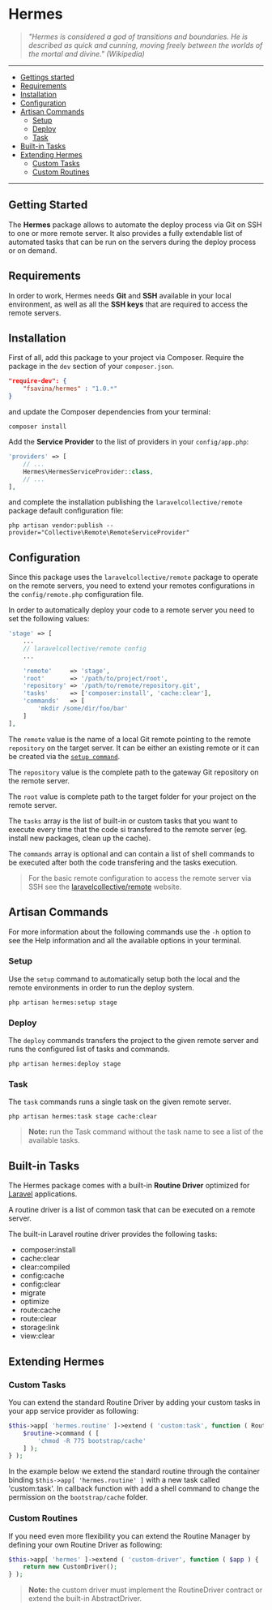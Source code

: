 # Hermes

> _"Hermes is considered a god of transitions and boundaries. He is described as quick and cunning, moving freely
between the worlds of the mortal and divine." (Wikipedia)_

***

- [Gettings started](#getting-started)
- [Requirements](#requirements)
- [Installation](#installation)
- [Configuration](#configuration)
- [Artisan Commands](#commands)
    - [Setup](#setup-command)
    - [Deploy](#deploy-command)
    - [Task](#task-command)
- [Built-in Tasks](#tasks)
- [Extending Hermes](#extending-hermes)
    - [Custom Tasks](#custom-tasks)
    - [Custom Routines](#custom-routines)

***

<a name="getting-started"></a>
## Getting Started
The **Hermes** package allows to automate the deploy process via Git on SSH to one or more remote server.
It also provides a fully extendable list of automated tasks that can be run on the servers during the deploy
process or on demand.

<a name="requirements"></a>
## Requirements
In order to work, Hermes needs **Git** and **SSH** available in your local environment, as well as all the **SSH keys**
that are required to access the remote servers.

<a name="installation"></a>
## Installation
First of all, add this package to your project via Composer. Require the package in the `dev` section of your `composer.json`.

```json
"require-dev": {
    "fsavina/hermes" : "1.0.*"
}
```

and update the Composer dependencies from your terminal:
```shell
composer install
```

Add the **Service Provider** to the list of providers in your `config/app.php`:
```php
'providers' => [
    // ...
    Hermes\HermesServiceProvider::class,
    // ...
],
```

and complete the installation publishing the `laravelcollective/remote` package default configuration file:
```shell
php artisan vendor:publish --provider="Collective\Remote\RemoteServiceProvider"
```


<a name="configuration"></a>
## Configuration
Since this package uses the `laravelcollective/remote` package to operate on the remote servers, you need
to extend your remotes configurations in the `config/remote.php` configuration file.

In order to automatically deploy your code to a remote server you need to set the following values:
```php
'stage' => [
    ...
    // laravelcollective/remote config
    ...

    'remote'     => 'stage',
    'root'       => '/path/to/project/root',
    'repository' => '/path/to/remote/repository.git',
    'tasks'      => ['composer:install', 'cache:clear'],
    'commands'   => [
        'mkdir /some/dir/foo/bar'
    ]
],
```

The `remote` value is the name of a local Git remote pointing to the remote `repository` on the target server. It can be
either an existing remote or it can be created via the [`setup command`](#setup-command).

The `repository` value is the complete path to the gateway Git repository on the remote server.

The `root` value is complete path to the target folder for your project on the remote server.

The `tasks` array is the list of built-in or custom tasks that you want to execute every time that the code si transfered
to the remote server (eg. install new packages, clean up the cache).

The `commands` array is optional and can contain a list of shell commands to be executed after both the code transfering
and the tasks execution.

> For the basic remote configuration to access the remote server via SSH
see the [laravelcollective/remote](https://laravelcollective.com/docs/5.3/ssh#configuration) website.

<a name="commands"></a>
## Artisan Commands
For more information about the following commands use the `-h` option to see the Help information and all the
available options in your terminal.

<a name="setup-command"></a>
### Setup
Use the `setup` command to automatically setup both the local and the remote environments in order to run the deploy system.
```shell
php artisan hermes:setup stage
```

<a name="deploy-command"></a>
### Deploy
The `deploy` commands transfers the project to the given remote server and runs the configured list of tasks and commands.
```shell
php artisan hermes:deploy stage
```

<a name="task-command"></a>
### Task
The `task` commands runs a single task on the given remote server.
```shell
php artisan hermes:task stage cache:clear
```

> **Note:** run the Task command without the task name to see a list of the available tasks.

<a name="tasks"></a>
## Built-in Tasks
The Hermes package comes with a built-in **Routine Driver** optimized for [Laravel](https://laravel.com/) applications.

A routine driver is a list of common task that can be executed on a remote server.

The built-in Laravel routine driver provides the following tasks:
- composer:install
- cache:clear
- clear:compiled
- config:cache
- config:clear
- migrate
- optimize
- route:cache
- route:clear
- storage:link
- view:clear

<a name="extending-hermes"></a>
## Extending Hermes


<a name="custom-tasks"></a>
### Custom Tasks
You can extend the standard Routine Driver by adding your custom tasks in your app service provider as following:

```php
$this->app[ 'hermes.routine' ]->extend ( 'custom:task', function ( RoutineDriver $routine ) {
    $routine->command ( [
		'chmod -R 775 bootstrap/cache'
    ] );
} );
```

In the example below we extend the standard routine through the container binding `$this->app[ 'hermes.routine' ]` with
a new task called 'custom:task'. In callback function with add a shell command to change the permission on the
`bootstrap/cache` folder.

<a name="custom-routines"></a>
### Custom Routines
If you need even more flexibility you can extend the Routine Manager by defining your own Routine Driver as following:

```php
$this->app[ 'hermes' ]->extend ( 'custom-driver', function ( $app ) {
    return new CustomDriver();
} );
```

> **Note:** the custom driver must implement the RoutineDriver contract or extend the built-in AbstractDriver.
